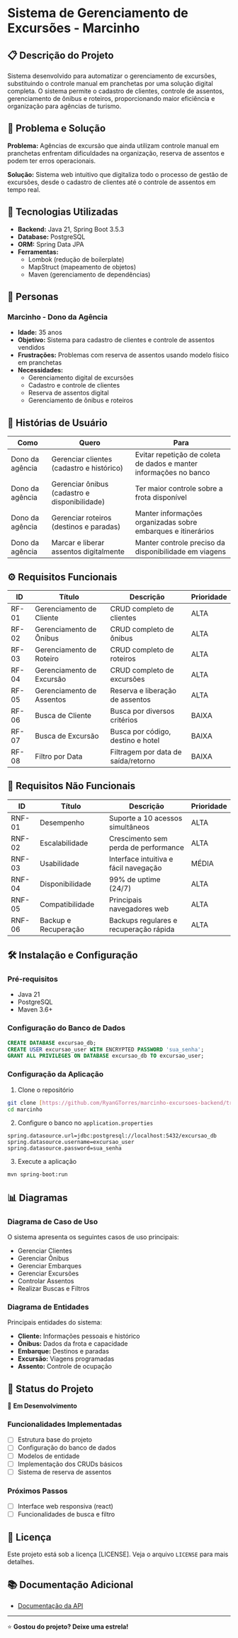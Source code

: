 # Sistema de Gerenciamento de Excursões - Marcinho

## 📋 Descrição do Projeto

Sistema desenvolvido para automatizar o gerenciamento de excursões, substituindo o controle manual em pranchetas por uma solução digital completa. O sistema permite o cadastro de clientes, controle de assentos, gerenciamento de ônibus e roteiros, proporcionando maior eficiência e organização para agências de turismo.

## 🎯 Problema e Solução

**Problema:** Agências de excursão que ainda utilizam controle manual em pranchetas enfrentam dificuldades na organização, reserva de assentos e podem ter erros operacionais.

**Solução:** Sistema web intuitivo que digitaliza todo o processo de gestão de excursões, desde o cadastro de clientes até o controle de assentos em tempo real.

## 🚀 Tecnologias Utilizadas

- **Backend:** Java 21, Spring Boot 3.5.3
- **Database:** PostgreSQL
- **ORM:** Spring Data JPA
- **Ferramentas:** 
  - Lombok (redução de boilerplate)
  - MapStruct (mapeamento de objetos)
  - Maven (gerenciamento de dependências)

## 👥 Personas

### Marcinho - Dono da Agência
- **Idade:** 35 anos
- **Objetivo:** Sistema para cadastro de clientes e controle de assentos vendidos
- **Frustrações:** Problemas com reserva de assentos usando modelo físico em pranchetas
- **Necessidades:** 
  - Gerenciamento digital de excursões
  - Cadastro e controle de clientes
  - Reserva de assentos digital
  - Gerenciamento de ônibus e roteiros

## 📝 Histórias de Usuário

| Como | Quero | Para |
|------|-------|------|
| Dono da agência | Gerenciar clientes (cadastro e histórico) | Evitar repetição de coleta de dados e manter informações no banco |
| Dono da agência | Gerenciar ônibus (cadastro e disponibilidade) | Ter maior controle sobre a frota disponível |
| Dono da agência | Gerenciar roteiros (destinos e paradas) | Manter informações organizadas sobre embarques e itinerários |
| Dono da agência | Marcar e liberar assentos digitalmente | Manter controle preciso da disponibilidade em viagens |

## ⚙️ Requisitos Funcionais

| ID | Título | Descrição | Prioridade |
|----|--------|-----------|------------|
| RF-01 | Gerenciamento de Cliente | CRUD completo de clientes | ALTA |
| RF-02 | Gerenciamento de Ônibus | CRUD completo de ônibus | ALTA |
| RF-03 | Gerenciamento de Roteiro | CRUD completo de roteiros | ALTA |
| RF-04 | Gerenciamento de Excursão | CRUD completo de excursões | ALTA |
| RF-05 | Gerenciamento de Assentos | Reserva e liberação de assentos | ALTA |
| RF-06 | Busca de Cliente | Busca por diversos critérios | BAIXA |
| RF-07 | Busca de Excursão | Busca por código, destino e hotel | BAIXA |
| RF-08 | Filtro por Data | Filtragem por data de saída/retorno | BAIXA |

## 🔧 Requisitos Não Funcionais

| ID | Título | Descrição | Prioridade |
|----|--------|-----------|------------|
| RNF-01 | Desempenho | Suporte a 10 acessos simultâneos | ALTA |
| RNF-02 | Escalabilidade | Crescimento sem perda de performance | ALTA |
| RNF-03 | Usabilidade | Interface intuitiva e fácil navegação | MÉDIA |
| RNF-04 | Disponibilidade | 99% de uptime (24/7) | ALTA |
| RNF-05 | Compatibilidade | Principais navegadores web | ALTA |
| RNF-06 | Backup e Recuperação | Backups regulares e recuperação rápida | ALTA |

## 🛠️ Instalação e Configuração

### Pré-requisitos
- Java 21
- PostgreSQL
- Maven 3.6+

### Configuração do Banco de Dados
```sql
CREATE DATABASE excursao_db;
CREATE USER excursao_user WITH ENCRYPTED PASSWORD 'sua_senha';
GRANT ALL PRIVILEGES ON DATABASE excursao_db TO excursao_user;
```

### Configuração da Aplicação
1. Clone o repositório
```bash
git clone [https://github.com/RyanGTorres/marcinho-excursoes-backend/tree/main]
cd marcinho
```

2. Configure o banco no `application.properties`
```properties
spring.datasource.url=jdbc:postgresql://localhost:5432/excursao_db
spring.datasource.username=excursao_user
spring.datasource.password=sua_senha
```

3. Execute a aplicação
```bash
mvn spring-boot:run
```

## 📊 Diagramas

### Diagrama de Caso de Uso
O sistema apresenta os seguintes casos de uso principais:
- Gerenciar Clientes
- Gerenciar Ônibus
- Gerenciar Embarques
- Gerenciar Excursões
- Controlar Assentos
- Realizar Buscas e Filtros

### Diagrama de Entidades
Principais entidades do sistema:
- **Cliente:** Informações pessoais e histórico
- **Ônibus:** Dados da frota e capacidade
- **Embarque:** Destinos e paradas
- **Excursão:** Viagens programadas
- **Assento:** Controle de ocupação

## 🚦 Status do Projeto

🔧 **Em Desenvolvimento**

### Funcionalidades Implementadas
- [ ] Estrutura base do projeto
- [ ] Configuração do banco de dados
- [ ] Modelos de entidade
- [ ] Implementação dos CRUDs básicos
- [ ] Sistema de reserva de assentos

### Próximos Passos
- [ ] Interface web responsiva (react)
- [ ] Funcionalidades de busca e filtro

## 📝 Licença

Este projeto está sob a licença [LICENSE]. Veja o arquivo `LICENSE` para mais detalhes.


## 📚 Documentação Adicional

- [Documentação da API](https://github.com/RyanGTorres/marcinho-excursoes-backend/blob/main/docs/Documenta%C3%A7%C3%A3o.md)

---

⭐ **Gostou do projeto? Deixe uma estrela!**
